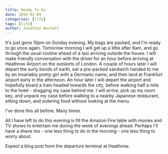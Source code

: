 ```yaml
---
title: Ready To Go
date: 2019-02-09
categories: [life]
tags: [life]
author: Jonathan Beckett
---
```


It's just gone 10pm on Sunday evening. My bags are packed, and I'm ready to go once again. Tomorrow morning I will get up a little after 6am, and go through the usual routine ahead of a taxi arriving outside the house. I will make friendly conversation with the driver for an hour before arriving at Heathrow Airport on the outskirts of London. A couple of hours later I will depart the surly bonds of earth, eat a pre-packed sandwich handed to me by an invariably pretty girl with a Germanic name, and then land at Frankfurt airport early in the afternoon. An hour later I will depart the airport and hopefully board a train headed towards the city, before walking half a mile to the hotel - dragging my case behind me. I will arrive, pick up my room key, and unpack my case before walking to a nearby Japanese restaurant, sitting down, and ordering food without looking at the menu.

I've done this all before. Many times.

All I have left to do this evening is fill the Amazon Fire table with movies and TV shows to entertain me during the week of evenings ahead. Perhaps I'll have a shave too - one less thing to do in the morning - one less thing to worry about.

Expect a blog post from the departure terminal at Heathrow.